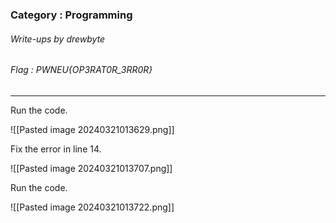 ### Category : Programming
###### Write-ups by drewbyte
###### Flag : PWNEU{OP3RAT0R_3RR0R}

---

Run the code.

![[Pasted image 20240321013629.png]]

Fix the error in line 14.

![[Pasted image 20240321013707.png]]

Run the code.

![[Pasted image 20240321013722.png]]